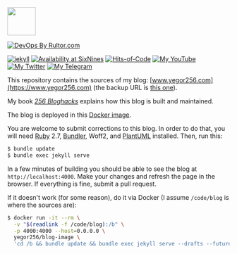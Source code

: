 <img src="https://www.yegor256.com/images/icon.svg" width="64px" height="64px" />

[![DevOps By Rultor.com](https://www.rultor.com/b/yegor256/blog)](https://www.rultor.com/p/yegor256/blog)

[![jekyll](https://github.com/yegor256/blog/actions/workflows/jekyll.yml/badge.svg)](https://github.com/yegor256/blog/actions/workflows/jekyll.yml)
[![Availability at SixNines](http://www.sixnines.io/b/3ba1652f)](http://www.sixnines.io/h/3ba1652f)
[![Hits-of-Code](https://hitsofcode.com/github/yegor256/blog)](https://hitsofcode.com/view/github/yegor256/blog)
[![My YouTube](https://img.shields.io/badge/YouTube-subscribe-active?logo=youtube)](https://www.youtube.com/c/yegor256?sub_confirmation=1)
[![My Twitter](https://img.shields.io/badge/Twitter-follow-active?logo=twitter)](https://twitter.com/intent/follow?screen_name=yegor256)
[![My Telegram](https://img.shields.io/badge/Telegram-subscribe-active?logo=telegram)](https://t.me/yegor256news)

This repository contains the sources of my blog: [www.yegor256.com](https://www.yegor256.com)
(the backup URL is [this one](https://yegor256.github.io/blog)).

My book [_256 Bloghacks_](https://www.yegor256.com/256-bloghacks.html)
explains how this blog is built and maintained.

The blog is deployed in this [Docker image](https://github.com/yegor256/blog-image).

You are welcome to submit corrections to this blog. In order to do that,
you will need [Ruby](https://www.ruby-lang.org/en/) 2.7,
[Bundler](https://bundler.io/),
Woff2,
and [PlantUML](http://plantuml.com/) installed. 
Then, run this:

```bash
$ bundle update
$ bundle exec jekyll serve
```

In a few minutes of building you should be able to see the blog
at `http://localhost:4000`. Make your changes and refresh the page in the browser.
If everything is fine, submit a pull request.

If it doesn't work (for some reason), do it via Docker
(I assume `/code/blog` is where the sources are):

```bash
$ docker run -it --rm \
  -v "$(readlink -f /code/blog):/b" \
  -p 4000:4000 --host=0.0.0.0 \
  yegor256/blog-image \
  'cd /b && bundle update && bundle exec jekyll serve --drafts --future'
```
